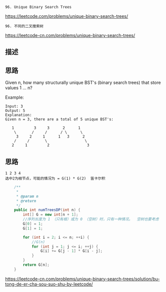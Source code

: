 `96. Unique Binary Search Trees`

<https://leetcode.com/problems/unique-binary-search-trees/>

`96. 不同的二叉搜索树`

<https://leetcode-cn.com/problems/unique-binary-search-trees/>

## 描述

## 思路
Given n, how many structurally unique BST's (binary search trees) that store values 1 ... n?

Example:
``````
Input: 3
Output: 5
Explanation:
Given n = 3, there are a total of 5 unique BST's:

   1         3     3      2      1
    \       /     /      / \      \
     3     2     1      1   3      2
    /     /       \                 \
   2     1         2                 3
``````

## 思路

```
1 2 3 4 
选中2为根节点，可能的情况为 = G(1) * G(2)  笛卡尔积
```

```java
    /**
     *
     * @param n
     * @return
     */
    public int numTreesDP(int n) {
        int[] G = new int[n + 1];
        //序列长度为 1 （只有根）或为 0 （空树）时，只有一种情况。  空树也要考虑
        G[0] = 1;
        G[1] = 1;

        for (int i = 2; i <= n; ++i) {
            //G(n)
            for (int j = 1; j <= i; ++j) {
                G[i] += G[j - 1] * G[i - j];
            }
        }
        return G[n];
    }

```



https://leetcode-cn.com/problems/unique-binary-search-trees/solution/bu-tong-de-er-cha-sou-suo-shu-by-leetcode/